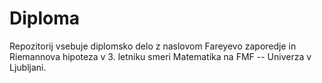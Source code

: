 # Diploma

Repozitorij vsebuje diplomsko delo z naslovom Fareyevo zaporedje in Riemannova hipoteza v 3. letniku smeri Matematika na FMF -- Univerza v Ljubljani.